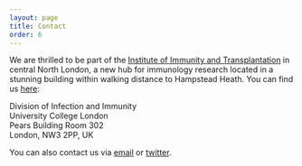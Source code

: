 ```yaml
---
layout: page
title: Contact
order: 6
---
```


We are thrilled to be part of the [Institute of Immunity and Transplantation](https://www.ucl.ac.uk/immunity-transplantation/) in central North London, a new hub for immunology research located in a stunning building within walking distance to Hampstead Heath. You can find us [here](https://goo.gl/maps/RsAgTCkQwTSLdBVK7):

Division of Infection and Immunity  
University College London  
Pears Building Room 302  
London, NW3 2PP, UK  

You can also contact us via [email](mailto:andimscience@gmail.com) or [twitter](http://twitter.com/andimscience).
